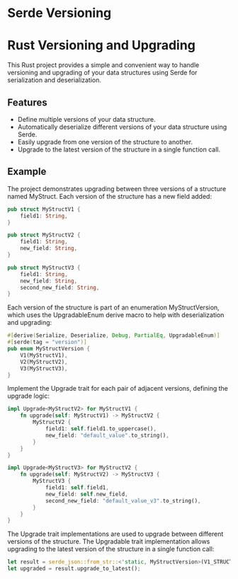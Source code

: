 # Serde Versioning

# Rust Versioning and Upgrading

This Rust project provides a simple and convenient way to handle versioning and upgrading of your data structures using Serde for serialization and deserialization.

## Features
* Define multiple versions of your data structure.
* Automatically deserialize different versions of your data structure using Serde.
* Easily upgrade from one version of the structure to another.
* Upgrade to the latest version of the structure in a single function call.

## Example

The project demonstrates upgrading between three versions of a structure named MyStruct. Each version of the structure has a new field added:

```rust
pub struct MyStructV1 {
    field1: String,
}

pub struct MyStructV2 {
    field1: String,
    new_field: String,
}

pub struct MyStructV3 {
    field1: String,
    new_field: String,
    second_new_field: String,
}
```

Each version of the structure is part of an enumeration MyStructVersion, which uses the UpgradableEnum derive macro to help with deserialization and upgrading:

```rust
#[derive(Serialize, Deserialize, Debug, PartialEq, UpgradableEnum)]
#[serde(tag = "version")]
pub enum MyStructVersion {
    V1(MyStructV1),
    V2(MyStructV2),
    V3(MyStructV3),
}
```

Implement the Upgrade trait for each pair of adjacent versions, defining the upgrade logic:

```rust
impl Upgrade<MyStructV2> for MyStructV1 {
    fn upgrade(self: MyStructV1) -> MyStructV2 {
        MyStructV2 {
            field1: self.field1.to_uppercase(),
            new_field: "default_value".to_string(),
        }
    }
}

impl Upgrade<MyStructV3> for MyStructV2 {
    fn upgrade(self: MyStructV2) -> MyStructV3 {
        MyStructV3 {
            field1: self.field1,
            new_field: self.new_field,
            second_new_field: "default_value_v3".to_string(),
        }
    }
}
```

The Upgrade trait implementations are used to upgrade between different versions of the structure. The Upgradable trait implementation allows upgrading to the latest version of the structure in a single function call:

```rust
let result = serde_json::from_str::<'static, MyStructVersion>(V1_STRUCT)?;
let upgraded = result.upgrade_to_latest();
```


